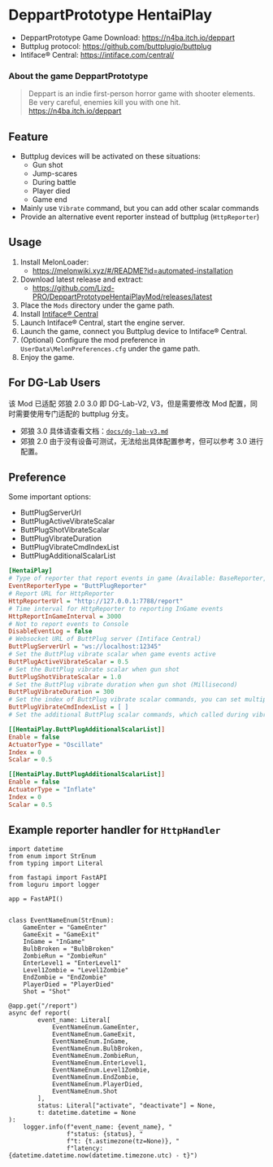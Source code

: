 # DeppartPrototype HentaiPlay

- DeppartPrototype Game Download: https://n4ba.itch.io/deppart
- Buttplug protocol: https://github.com/buttplugio/buttplug
- Intiface® Central: https://intiface.com/central/

### About the game DeppartPrototype
> Deppart is an indie first-person horror game with shooter elements. \
> Be very careful, enemies kill you with one hit. \
> https://n4ba.itch.io/deppart

## Feature

- Buttplug devices will be activated on these situations:
   - Gun shot
   - Jump-scares
   - During battle
   - Player died
   - Game end
- Mainly use `Vibrate` command, but you can add other scalar commands
- Provide an alternative event reporter instead of buttplug (`HttpReporter`)

## Usage

1. Install MelonLoader:
    - https://melonwiki.xyz/#/README?id=automated-installation
2. Download latest release and extract:
   - https://github.com/Ljzd-PRO/DeppartPrototypeHentaiPlayMod/releases/latest
3. Place the `Mods` directory under the game path.
4. Install [Intiface® Central](https://intiface.com/central/)
5. Launch Intiface® Central, start the engine server.
6. Launch the game, connect you Buttplug device to Intiface® Central.
7. (Optional) Configure the mod preference in `UserData\MelonPreferences.cfg` under the game path.
8. Enjoy the game.

## For DG-Lab Users

该 Mod 已适配 郊狼 2.0 3.0 即 DG-Lab-V2, V3，但是需要修改 Mod 配置，同时需要使用专门适配的 buttplug 分支。

- 郊狼 3.0 具体请查看文档：[`docs/dg-lab-v3.md`](docs/dg-lab-v3.md)
- 郊狼 2.0 由于没有设备可测试，无法给出具体配置参考，但可以参考 3.0 进行配置。

## Preference

Some important options:
- ButtPlugServerUrl
- ButtPlugActiveVibrateScalar
- ButtPlugShotVibrateScalar
- ButtPlugVibrateDuration
- ButtPlugVibrateCmdIndexList
- ButtPlugAdditionalScalarList

```cfg
[HentaiPlay]
# Type of reporter that report events in game (Available: BaseReporter, HttpReporter, ButtPlugReporter)
EventReporterType = "ButtPlugReporter"
# Report URL for HttpReporter
HttpReporterUrl = "http://127.0.0.1:7788/report"
# Time interval for HttpReporter to reporting InGame events
HttpReportInGameInterval = 3000
# Not to report events to Console
DisableEventLog = false
# Websocket URL of ButtPlug server (Intiface Central)
ButtPlugServerUrl = "ws://localhost:12345"
# Set the ButtPlug vibrate scalar when game events active
ButtPlugActiveVibrateScalar = 0.5
# Set the ButtPlug vibrate scalar when gun shot
ButtPlugShotVibrateScalar = 1.0
# Set the ButtPlug vibrate duration when gun shot (Millisecond)
ButtPlugVibrateDuration = 300
# Set the index of ButtPlug vibrate scalar commands, you can set multiple index or empty as default. (e.g. [0,1])
ButtPlugVibrateCmdIndexList = [ ]
# Set the additional ButtPlug scalar commands, which called during vibrate (It will set to 0 after vibrate stop)

[[HentaiPlay.ButtPlugAdditionalScalarList]]
Enable = false
ActuatorType = "Oscillate"
Index = 0
Scalar = 0.5

[[HentaiPlay.ButtPlugAdditionalScalarList]]
Enable = false
ActuatorType = "Inflate"
Index = 0
Scalar = 0.5
```

## Example reporter handler for `HttpHandler`

```python3
import datetime
from enum import StrEnum
from typing import Literal

from fastapi import FastAPI
from loguru import logger

app = FastAPI()


class EventNameEnum(StrEnum):
    GameEnter = "GameEnter"
    GameExit = "GameExit"
    InGame = "InGame"
    BulbBroken = "BulbBroken"
    ZombieRun = "ZombieRun"
    EnterLevel1 = "EnterLevel1"
    Level1Zombie = "Level1Zombie"
    EndZombie = "EndZombie"
    PlayerDied = "PlayerDied"
    Shot = "Shot"

@app.get("/report")
async def report(
        event_name: Literal[
            EventNameEnum.GameEnter,
            EventNameEnum.GameExit,
            EventNameEnum.InGame,
            EventNameEnum.BulbBroken,
            EventNameEnum.ZombieRun,
            EventNameEnum.EnterLevel1,
            EventNameEnum.Level1Zombie,
            EventNameEnum.EndZombie,
            EventNameEnum.PlayerDied,
            EventNameEnum.Shot
        ],
        status: Literal["activate", "deactivate"] = None,
        t: datetime.datetime = None
):
    logger.info(f"event_name: {event_name}, "
                f"status: {status}, "
                f"t: {t.astimezone(tz=None)}, "
                f"latency: {datetime.datetime.now(datetime.timezone.utc) - t}")

```

